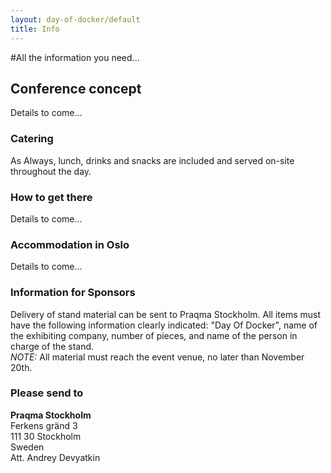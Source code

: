 ```yaml
---
layout: day-of-docker/default
title: Info
---
```

#All the information you need...<br/>


## Conference concept<br/>

Details to come...

### Catering
As Always, lunch, drinks and snacks are included and served on-site throughout the day.

### How to get there

Details to come...

### Accommodation in Oslo

Details to come...

### Information for Sponsors

Delivery of stand material can be sent to  Praqma Stockholm. All items must have the following information clearly indicated: "Day Of Docker", name of the exhibiting company, number of pieces, and name of the person in charge of the stand.<br/>
_NOTE:_ All material must reach the event venue, no later than November 20th.

### Please send to

**Praqma Stockholm**<br/>
Ferkens gränd 3<br/>
111 30 Stockholm<br/>
Sweden<br/>
Att. Andrey Devyatkin<br/>
